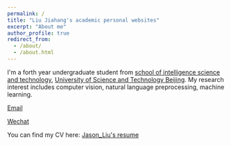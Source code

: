 ```yaml
---
permalink: /
title: "Liu Jiahang's academic personal websites"
excerpt: "About me"
author_profile: true
redirect_from: 
  - /about/
  - /about.html
---
```


I'm a forth year undergraduate student from [school of intelligence science and technology](https://ai.ustb.edu.cn/xwgg/xwdt/index.htm), [University of Science and Technology Beijing](https://www.ustb.edu.cn/). My research interest includes computer vision, natural language preprocessing, machine learning. 

[Email](mailto:41926156@xs.ustb.edu.cn)

[Wechat](../images/Wechat.jpg)

You can find my CV here: [Jason_Liu's resume](../assets/LiuJiahang.pdf)

